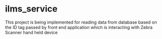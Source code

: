 # ilms_service
This project is being implemented for reading data from database based on the ID tag passed by front end application which is interacting with Zebra Scanner hand held device
